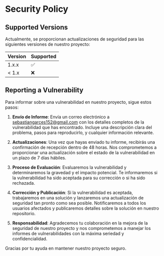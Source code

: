 # Security Policy

## Supported Versions

Actualmente, se proporcionan actualizaciones de seguridad para las siguientes versiones de nuestro proyecto:

| Version | Supported          |
| ------- | ------------------ |
| 1.x.x   | :white_check_mark: |
| < 1.x   | :x:                |

## Reporting a Vulnerability

Para informar sobre una vulnerabilidad en nuestro proyecto, sigue estos pasos:

1. **Envío de Informe**: Envía un correo electrónico a [sebastiangarces152@gmail.com](mailto:sebastiangarces152@gmail.com) con los detalles completos de la vulnerabilidad que has encontrado. Incluye una descripción clara del problema, pasos para reproducirlo, y cualquier información relevante.

2. **Actualizaciones**: Una vez que hayas enviado tu informe, recibirás una confirmación de recepción dentro de 48 horas. Nos comprometemos a proporcionar una actualización sobre el estado de la vulnerabilidad en un plazo de 7 días hábiles.

3. **Proceso de Evaluación**: Evaluaremos la vulnerabilidad y determinaremos la gravedad y el impacto potencial. Te informaremos si la vulnerabilidad ha sido aceptada para su corrección o si ha sido rechazada. 

4. **Corrección y Publicación**: Si la vulnerabilidad es aceptada, trabajaremos en una solución y lanzaremos una actualización de seguridad tan pronto como sea posible. Notificaremos a todos los usuarios afectados y publicaremos detalles sobre la solución en nuestro repositorio.

5. **Responsabilidad**: Agradecemos tu colaboración en la mejora de la seguridad de nuestro proyecto y nos comprometemos a manejar los informes de vulnerabilidades con la máxima seriedad y confidencialidad.

Gracias por tu ayuda en mantener nuestro proyecto seguro.
